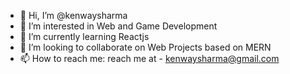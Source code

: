 - 👋 Hi, I’m @kenwaysharma
- 👀 I’m interested in Web and Game Development
- 🌱 I’m currently learning Reactjs
- 💞️ I’m looking to collaborate on Web Projects based on MERN 
- 📫 How to reach me: reach me at - kenwaysharma@gmail.com

<!---
kenwaysharma/kenwaysharma is a ✨ special ✨ repository because its `README.md` (this file) appears on your GitHub profile.
You can click the Preview link to take a look at your changes.
--->
